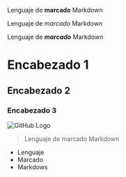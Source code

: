 Lenguaje de **marcado** Markdown

Lenguaje de _marcado_ Markdown

Lenguaje de **_marcado_** Markdown

# Encabezado 1
## Encabezado 2
### Encabezado 3

![GitHub Logo](Logo.png)

> Lenguaje de marcado Markdown
* Lenguaje
* Marcado
* Markdows
